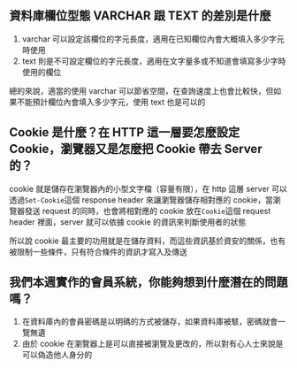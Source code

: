 ## 資料庫欄位型態 VARCHAR 跟 TEXT 的差別是什麼
1. varchar 可以設定該欄位的字元長度，適用在已知欄位內會大概填入多少字元時使用
2. text 則是不可設定欄位的字元長度，適用在文字量多或不知道會填寫多少字時使用的欄位

總的來說，適當的使用 varchar 可以節省空間，在查詢速度上也會比較快，但如果不能預計欄位內會填入多少字元，使用 text 也是可以的

## Cookie 是什麼？在 HTTP 這一層要怎麼設定 Cookie，瀏覽器又是怎麼把 Cookie 帶去 Server 的？
cookie 就是儲存在瀏覽器內的小型文字檔（容量有限），在 http 這層 server 可以透過`Set-Cookie`這個 response header 來讓瀏覽器儲存相對應的 cookie，當瀏覽器發送 request 的同時，也會將相對應的 cookie 放在`Cookie`這個 request header 裡面，server 就可以依據 cookie 的資訊來判斷使用者的狀態

所以說 cookie 最主要的功用就是在儲存資料，而這些資訊基於資安的關係，也有被限制一些條件，只有符合條件的資訊才寫入及傳送

## 我們本週實作的會員系統，你能夠想到什麼潛在的問題嗎？
1. 在資料庫內的會員密碼是以明碼的方式被儲存，如果資料庫被駭，密碼就會一覽無遺
2. 由於 cookie 在瀏覽器上是可以直接被瀏覽及更改的，所以對有心人士來說是可以偽造他人身分的
